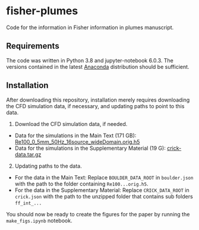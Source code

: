 # fisher-plumes
Code for the information in Fisher information in plumes manuscript.
## Requirements
The code was written in Python 3.8 and jupyter-notebook 6.0.3. The versions contained in the latest [Anaconda](anaconda.com) distribution should be sufficient.

## Installation
After downloading this repository, installation merely requires downloading the CFD simulation data, if necessary, and updating paths to point to this data.

1. Download the CFD simulation data, if needed.
- Data for the simulations in the Main Text (171 GB): [Re100_0_5mm_50Hz_16source_wideDomain.orig.h5](https://www.dropbox.com/s/k6qfp4s8d0qcklf/Re100_0_5mm_50Hz_16source_wideDomain.orig.h5?dl=0)
- Data for the simulations in the Supplementary Material (19 G): [crick-data.tar.gz](https://www.dropbox.com/s/4t2h3dg11oq14vg/crick-data.tar.gz?dl=0)
2. Updating paths to the data.
- For the data in the Main Text: Replace `BOULDER_DATA_ROOT` in `boulder.json` with the path to the folder containing `Re100...orig.h5`.
- For the data in the Supplementary Material: Replace `CRICK_DATA_ROOT` in `crick.json` with the path to the unzipped folder that contains sub folders `ff_int_...`

You should now be ready to create the figures for the paper by running  the `make_figs.ipynb` notebook.
